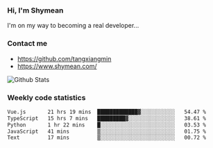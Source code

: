 ### Hi, I'm Shymean

I'm on my way to becoming a real developer...

### Contact me

- <https://github.com/tangxiangmin>
- <https://www.shymean.com/>

![Github Stats](https://github-readme-stats.vercel.app/api?username=tangxiangmin&show_icons=true&theme=dark)


###  Weekly code statistics

<!--START_SECTION:waka-->

```txt
Vue.js       21 hrs 19 mins  █████████████▓░░░░░░░░░░░   54.47 %
TypeScript   15 hrs 7 mins   █████████▓░░░░░░░░░░░░░░░   38.61 %
Python       1 hr 22 mins    █░░░░░░░░░░░░░░░░░░░░░░░░   03.53 %
JavaScript   41 mins         ▒░░░░░░░░░░░░░░░░░░░░░░░░   01.75 %
Text         17 mins         ▒░░░░░░░░░░░░░░░░░░░░░░░░   00.72 %
```

<!--END_SECTION:waka-->